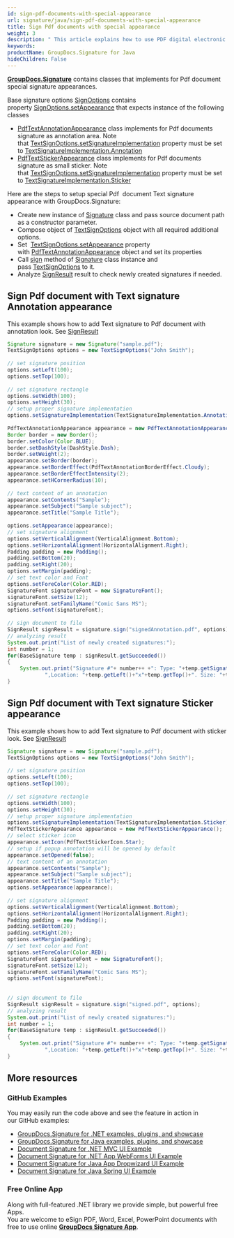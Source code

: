```yaml
---
id: sign-pdf-documents-with-special-appearance
url: signature/java/sign-pdf-documents-with-special-appearance
title: Sign Pdf documents with special appearance
weight: 3
description: " This article explains how to use PDF digital electronic signature features on document page."
keywords: 
productName: GroupDocs.Signature for Java
hideChildren: False
---
```

[**GroupDocs.Signature**](https://products.groupdocs.com/signature/java) contains classes that implements for Pdf document special signature appearances.

Base signature options [SignOptions](https://apireference.groupdocs.com/java/signature/com.groupdocs.signature.options.sign/SignOptions) contains property [SignOptions.setAppearance](https://apireference.groupdocs.com/java/signature/com.groupdocs.signature.options.sign/SignOptions#setAppearance(com.groupdocs.signature.options.appearances.SignatureAppearance)) that expects instance of the following classes

*   [PdfTextAnnotationAppearance](https://apireference.groupdocs.com/java/signature/com.groupdocs.signature.options.appearances/PdfTextAnnotationAppearance) class implements for Pdf documents signature as annotation area. Note that [TextSignOptions.setSignatureImplementation](https://apireference.groupdocs.com/java/signature/com.groupdocs.signature.options.sign/TextSignOptions#setSignatureImplementation(int)) property must be set to [TextSignatureImplementation.Annotation](https://apireference.groupdocs.com/java/signature/com.groupdocs.signature.domain.enums/TextSignatureImplementation)
*   [PdfTextStickerAppearance](https://apireference.groupdocs.com/java/signature/com.groupdocs.signature.options.appearances/PdfTextStickerAppearance) class implements for Pdf documents signature as small sticker. Note that [TextSignOptions.setSignatureImplementation](https://apireference.groupdocs.com/java/signature/com.groupdocs.signature.options.sign/TextSignOptions#setSignatureImplementation(int)) property must be set to [TextSignatureImplementation.Sticker](https://apireference.groupdocs.com/java/signature/com.groupdocs.signature.domain.enums/TextSignatureImplementation) 
    

Here are the steps to setup special Pdf  document Text signature appearance with GroupDocs.Signature:

*   Create new instance of [Signature](https://apireference.groupdocs.com/java/signature/com.groupdocs.signature/Signature) class and pass source document path as a constructor parameter.    
*   Compose object of [TextSignOptions](https://apireference.groupdocs.com/java/signature/com.groupdocs.signature.options.sign/TextSignOptions) object with all required additional options.    
*   Set  [TextSignOptions.setAppearance](https://apireference.groupdocs.com/java/signature/com.groupdocs.signature.options.sign/SignOptions#setAppearance(com.groupdocs.signature.options.appearances.SignatureAppearance)) property with [PdfTextAnnotationAppearance](https://apireference.groupdocs.com/java/signature/com.groupdocs.signature.options.appearances/PdfTextAnnotationAppearance) object and set its properties      
*   Call [sign](https://apireference.groupdocs.com/java/signature/com.groupdocs.signature/Signature#sign(java.io.OutputStream,%20com.groupdocs.signature.options.sign.SignOptions)) method of [Signature](https://apireference.groupdocs.com/java/signature/com.groupdocs.signature/Signature) class instance and pass [TextSignOptions](https://apireference.groupdocs.com/java/signature/com.groupdocs.signature.options.sign/TextSignOptions) to it. 
*   Analyze [SignResult](https://apireference.groupdocs.com/java/signature/com.groupdocs.signature.domain/SignResult) result to check newly created signatures if needed.

## Sign Pdf document with Text signature Annotation appearance

This example shows how to add Text signature to Pdf document with annotation look. See [SignResult](https://apireference.groupdocs.com/java/signature/com.groupdocs.signature.domain/SignResult) 

```java
Signature signature = new Signature("sample.pdf");
TextSignOptions options = new TextSignOptions("John Smith");
 
// set signature position
options.setLeft(100);
options.setTop(100);
 
// set signature rectangle
options.setWidth(100);
options.setHeight(30);
// setup proper signature implementation
options.setSignatureImplementation(TextSignatureImplementation.Annotation);
 
PdfTextAnnotationAppearance appearance = new PdfTextAnnotationAppearance();
Border border = new Border();
border.setColor(Color.BLUE);
border.setDashStyle(DashStyle.Dash);
border.setWeight(2);
appearance.setBorder(border);
appearance.setBorderEffect(PdfTextAnnotationBorderEffect.Cloudy);
appearance.setBorderEffectIntensity(2);
appearance.setHCornerRadius(10);
 
// text content of an annotation
appearance.setContents("Sample");
appearance.setSubject("Sample subject");
appearance.setTitle("Sample Title");
 
options.setAppearance(appearance);
// set signature alignment
options.setVerticalAlignment(VerticalAlignment.Bottom);
options.setHorizontalAlignment(HorizontalAlignment.Right);
Padding padding = new Padding();
padding.setBottom(20);
padding.setRight(20);
options.setMargin(padding);
// set text color and Font
options.setForeColor(Color.RED);
SignatureFont signatureFont = new SignatureFont();
signatureFont.setSize(12);
signatureFont.setFamilyName("Comic Sans MS");
options.setFont(signatureFont);
 
// sign document to file
SignResult signResult = signature.sign("signedAnnotation.pdf", options);
// analyzing result
System.out.print("List of newly created signatures:");
int number = 1;
for(BaseSignature temp : signResult.getSucceeded())
{
    System.out.print("Signature #"+ number++ +": Type: "+temp.getSignatureType()+" Id:"+temp.getSignatureId()+
            ",Location: "+temp.getLeft()+"x"+temp.getTop()+". Size: "+temp.getWidth()+"x"+temp.getHeight());
}
```

## Sign Pdf document with Text signature Sticker appearance

This example shows how to add Text signature to Pdf document with sticker look. See [SignResult](https://apireference.groupdocs.com/net/signature/groupdocs.signature.domain/signresult)

```java
Signature signature = new Signature("sample.pdf");
TextSignOptions options = new TextSignOptions("John Smith");
 
// set signature position
options.setLeft(100);
options.setTop(100);
 
// set signature rectangle
options.setWidth(100);
options.setHeight(30);
// setup proper signature implementation
options.setSignatureImplementation(TextSignatureImplementation.Sticker);
PdfTextStickerAppearance appearance = new PdfTextStickerAppearance();
// select sticker icon
appearance.setIcon(PdfTextStickerIcon.Star);
// setup if popup annotation will be opened by default
appearance.setOpened(false);
// text content of an annotation
appearance.setContents("Sample");
appearance.setSubject("Sample subject");
appearance.setTitle("Sample Title");
options.setAppearance(appearance);
     
// set signature alignment
options.setVerticalAlignment(VerticalAlignment.Bottom);
options.setHorizontalAlignment(HorizontalAlignment.Right);
Padding padding = new Padding();
padding.setBottom(20);
padding.setRight(20);
options.setMargin(padding);
// set text color and Font
options.setForeColor(Color.RED);
SignatureFont signatureFont = new SignatureFont();
signatureFont.setSize(12);
signatureFont.setFamilyName("Comic Sans MS");
options.setFont(signatureFont);
 
 
// sign document to file
SignResult signResult = signature.sign("signed.pdf", options);
// analyzing result
System.out.print("List of newly created signatures:");
int number = 1;
for(BaseSignature temp : signResult.getSucceeded())
{
    System.out.print("Signature #"+ number++ +": Type: "+temp.getSignatureType()+" Id:"+temp.getSignatureId()+
            ",Location: "+temp.getLeft()+"x"+temp.getTop()+". Size: "+temp.getWidth()+"x"+temp.getHeight());
}
```

## More resources

### GitHub Examples 

You may easily run the code above and see the feature in action in our GitHub examples:

*   [GroupDocs.Signature for .NET examples, plugins, and showcase](https://github.com/groupdocs-signature/GroupDocs.Signature-for-.NET)    
*   [GroupDocs.Signature for Java examples, plugins, and showcase](https://github.com/groupdocs-signature/GroupDocs.Signature-for-Java)    
*   [Document Signature for .NET MVC UI Example](https://github.com/groupdocs-signature/GroupDocs.Signature-for-.NET-MVC)    
*   [Document Signature for .NET App WebForms UI Example](https://github.com/groupdocs-signature/GroupDocs.Signature-for-.NET-WebForms)    
*   [Document Signature for Java App Dropwizard UI Example](https://github.com/groupdocs-signature/GroupDocs.Signature-for-Java-Dropwizard)   
*   [Document Signature for Java Spring UI Example](https://github.com/groupdocs-signature/GroupDocs.Signature-for-Java-Spring)
    

### Free Online App 

Along with full-featured .NET library we provide simple, but powerful free Apps.  
You are welcome to eSign PDF, Word, Excel, PowerPoint documents with free to use online **[GroupDocs Signature App](https://products.groupdocs.app/signature)**.
